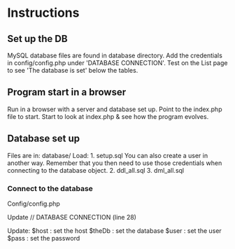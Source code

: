 
<h1> Instructions </h1>

<h2> Set up the DB </h2>
MySQL database files are found in database directory.
Add the credentials in config/config.php under 'DATABASE CONNECTION'.
Test on the List page to see 'The database is set' below the tables.

<h2> Program start in a browser</h2>
Run in a browser with a server and database set up.
Point to the index.php file to start. 
Start to look at index.php & see how the program evolves.

<h2> Database set up </h2>
Files are in: database/
Load:
1. setup.sql
   You can also create a user in another way. 
   Remember that you then need to use those credentials when connecting to the database object.
2. ddl_all.sql
3. dml_all.sql

<h3> Connect to the database </h3>
Config/config.php 

Update 
// DATABASE CONNECTION (line 28)

Update: 
    $host  : set the host
    $theDb : set the database
    $user  : set the user 
    $pass  : set the password
